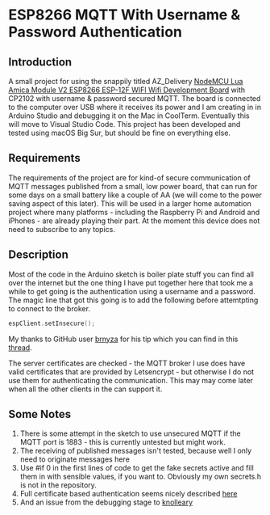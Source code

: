 # ESP8266 MQTT With Username & Password Authentication

## Introduction

A small project for using the snappily titled AZ_Delivery [NodeMCU Lua Amica Module V2 ESP8266 ESP-12F WIFI Wifi Development Board](https://www.az-delivery.de/en/products/nodemcu#description) with CP2102 with username & password secured MQTT. The board is connected to the computer over USB where it receives its power and I am creating in in Arduino Studio and debugging it on the Mac in CoolTerm. Eventually this will move to Visual Studio Code. This project has been developed and tested using macOS Big Sur, but should be fine on everything else.

## Requirements

The requirements  of the project are for kind-of secure communication of MQTT messages published from a small, low power board, that can run for some days on a small battery like a couple of AA (we will come to the power saving aspect of this later). This will be used in a larger home automation project where many platforms - including the Raspberry Pi and Android and iPhones - are already playing their part. At the moment this device does not need to subscribe to any topics.

## Description

Most of the code in the Arduino sketch is boiler plate stuff you can find all over the internet but the one thing I have put together here that took me a while to get going is the authentication using a username and a password. The magic line that got this going is to add the following before attemtpting to connect to the broker.

```c++
espClient.setInsecure();
```

My thanks to GitHub user [brnyza](https://github.com/brnyza) for his tip which you can find in this [thread](https://github.com/esp8266/Arduino/issues/4826).

The server certificates are checked - the MQTT broker I use does have valid certificates that are provided by Letsencrypt - but otherwise I do not use them for authenticating the communication. This may may come later when all the other clients in the can support it.

## Some Notes

1. There is some attempt in the sketch to use unsecured MQTT if the MQTT port is 1883 - this is currently untested but might work.
2. The receiving of published messages isn't tested, because well I only need to originate messages here
3. Use #if 0 in the first lines of code to get the fake secrets active and fill them in with sensible values, if you want to. Obviously my own secrets.h is not in the repository.
4. Full certificate based authentication seems nicely described [here](https://gist.github.com/eLement87/133cddc5bd0472daf5cb35a20bfd811e)
5. And an issue from the debugging stage to [knolleary](https://github.com/knolleary/pubsubclient/issues/806)

